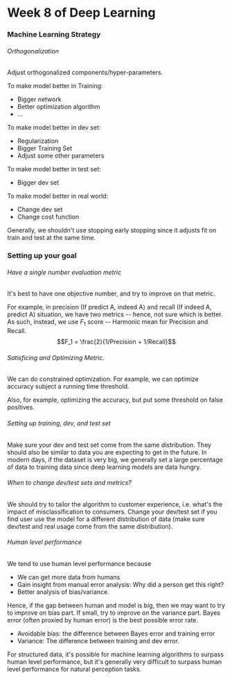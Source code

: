# Week 8 of Deep Learning

### Machine Learning Strategy

###### Orthogonalization
Adjust orthogonalized components/hyper-parameters.

To make model better in Training:
* Bigger network
* Better optimization algorithm
* …

To make model better in dev set:
* Regularization
* Bigger Training Set
* Adjust some other parameters

To make model better in test set:
* Bigger dev set

To make model better in real world:
* Change dev set
* Change cost function

Generally, we shouldn't use stopping early stopping since it adjusts fit on train and test at the same time.

### Setting up your goal

###### Have a single number evaluation metric
It's best to have one objective number, and try to improve on that metric.

For example, in precision (If predict A, indeed A) and recall (If indeed A, predict A) situation, we have two metrics -- hence, not sure which is better. As such, instead, we use $F_1$ score -- Harmonic mean for Precision and Recall.
$$F_1 = \frac{2}{1/Precision + 1/Recall}$$

###### Satisficing and Optimizing Metric.
We can do constrained optimization. For example, we can optimize accuracy subject a running time threshold.

Also, for example, optimizing the accuracy, but put some threshold on false positives.

###### Setting up training, dev, and test set
Make sure your dev and test set come from the same distribution. They should also be similar to data you are expecting to get in the future. In modern days, if the dataset is very big, we generally set a large percentage of data to training data since deep learning models are data hungry.

###### When to change dev/test sets and metrics?
We should try to tailor the algorithm to customer experience, i.e. what's the impact of misclassification to consumers. Change your dev/test set if you find user use the model for a different distribution of data (make sure dev/test and real usage come from the same distribution).

###### Human level performance
We tend to use human level performance because

* We can get more data from humans
* Gain insight from manual error analysis: Why did a person get this right?
* Better analysis of bias/variance.

Hence, if the gap between human and model is big, then we may want to try to improve on bias part. If small, try to improve on the variance part. Bayes error (often proxied by human error) is the best possible error rate.

* Avoidable bias: the difference between Bayes error and training error
* Variance: The difference between training and dev error.

For structured data, it's possible for machine learning algorithms to surpass human level performance, but it's generally very difficult to surpass human level performance for natural perception tasks.
